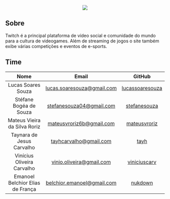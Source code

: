 <p align="center"> 
<img src="https://i.imgur.com/lclUU5U.png">
</p>

## Sobre

Twitch é a principal plataforma de vídeo social e comunidade do mundo para a cultura de videogames. Além de streaming de jogos o site também exibe várias competições e eventos de e-sports.

## Time

|              **Nome**                |            **__Email__**             |     **GitHub** |
|:-------------------------------:|:---------------------------:|:---------------------------:| 
|Lucas Soares Souza	|<lucas.soaresouza@gmail.com>|  [lucassoaresouza](https://github.com/lucassoaresouza)| 
|Stéfane Bogéa de Souza	   |<stefanesouza04@gmail.com>| [stefanesouza](https://github.com/stefanesouza)|
|Mateus Vieira da Silva Roriz	 |<mateusvroriz6b@gmail.com>|[mateusvroriz](https://github.com/mateusvroriz) |
|Taynara de Jesus Carvalho	|<tayhcarvalho@gmail.com>| [tayh](https://github.com/tayh)|
|Vinícius Oliveira Carvalho    |<vinio.oliveira@gmail.com>|  [viniciuscarv](https://github.com/viniciuscarv)|
|Emanoel Belchior Elias de França  |<belchior.emanoel@gmail.com>| [nukdown](https://github.com/nukdown)|

